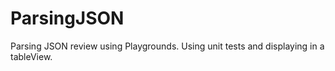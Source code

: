 # ParsingJSON
Parsing JSON review using Playgrounds. Using unit tests and displaying in a tableView.
